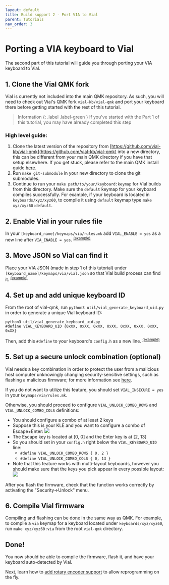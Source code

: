 ```yaml
---
layout: default
title: Build support 2 - Port VIA to Vial
parent: Tutorials
nav_order: 3
---
```


# Porting a VIA keyboard to Vial

The second part of this tutorial will guide you through porting your VIA keyboard to Vial.


## 1. Clone the Vial QMK fork

Vial is currently not included into the main QMK repository. As such, you will need to check out Vial's QMK fork `vial-kb/vial-qmk` and port your keyboard there before getting started with the rest of this tutorial.

> Information
> {: .label .label-green }
> If you've started with the Part 1 of this tutorial, you may have already completed this step


### High level guide:
1. Clone the latest version of the repository from [https://github.com/vial-kb/vial-qmk](https://github.com/vial-kb/vial-qmk) into a new directory, this can be different from your main QMK directory if you have that setup elsewhere. If you get stuck, please refer to the main QMK install guide [here](https://docs.qmk.fm/#/newbs_getting_started).
2. Run `make git-submodule` in your new directory to clone the git submodules.
3. Continue to run your `make path/to/your/keyboard:keymap` for Vial builds from this directory. Make sure the `default` keymap for your keyboard compiles successfully. For example, if your keyboard is located in `keyboards/xyz/xyz60`, to compile it using `default` keymap type `make xyz/xyz60:default`.


## 2. Enable Vial in your rules file

In your `[keyboard_name]/keymaps/via/rules.mk` add `VIAL_ENABLE = yes` as a new line after `VIA_ENABLE = yes`. <sup>[(example)](https://github.com/vial-kb/vial-qmk/blob/a88f05ea1e2d6bf32dee4dae3be50f5de28b7263/keyboards/xyz/g60/keymaps/via/rules.mk#L2)</sup>

## 3. Move JSON so Vial can find it

Place your VIA JSON (made in step 1 of this tutorial) under `[keyboard_name]/keymaps/via/vial.json` so that Vial build process can find it. <sup>[(example)](https://github.com/vial-kb/vial-qmk/blob/a88f05ea1e2d6bf32dee4dae3be50f5de28b7263/keyboards/xyz/g60/keymaps/via/vial.json)</sup>

## 4. Set up and add unique keyboard ID

From the root of vial-qmk, run `python3 util/vial_generate_keyboard_uid.py` in order to generate a unique Vial keyboard ID:

```
python3 util/vial_generate_keyboard_uid.py
#define VIAL_KEYBOARD_UID {0xXX, 0xXX, 0xXX, 0xXX, 0xXX, 0xXX, 0xXX, 0xXX}
```

Then, add this `#define` to your keyboard's `config.h` as a new line. <sup>[(example)](https://github.com/vial-kb/vial-qmk/blob/a88f05ea1e2d6bf32dee4dae3be50f5de28b7263/keyboards/xyz/g60/config.h#L28)</sup>

## 5. Set up a secure unlock combination (optional)

Vial needs a key combination in order to protect the user from a malicious host computer unknowingly changing security-sensitive settings, such as flashing a malicious firmware; for more information see [here](../security.md).

If you do not want to utilize this feature, you should set `VIAL_INSECURE = yes` in your `keymaps/via/rules.mk`.

Otherwise, you should proceed to configure `VIAL_UNLOCK_COMBO_ROWS` and `VIAL_UNLOCK_COMBO_COLS` definitions:

* You should configure a combo of at least 2 keys
* Suppose this is your KLE and you want to configure a combo of Escape+Enter:
![](../img/security-kle.png)
* The Escape key is located at [0, 0] and the Enter key is at [2, 13]
* So you should set in your `config.h` right below the `VIAL_KEYBOARD_UID` line:
  * `#define VIAL_UNLOCK_COMBO_ROWS { 0, 2 }`
  * `#define VIAL_UNLOCK_COMBO_COLS { 0, 13 }`
* Note that this feature works with multi-layout keyboards, however you should make sure that the keys you pick appear in every possible layout:
![](../img/security-user-prompt.png)

After you flash the firmware, check that the function works correctly by activating the "Security->Unlock" menu.

## 6. Compile Vial firmware

Compiling and flashing can be done in the same way as QMK. For example, to compile a `via` keymap for a keyboard located under `keyboards/xyz/xyz60`, run `make xyz/xyz60:via` from the root `vial-qmk` directory.

## Done!

You now should be able to compile the firmware, flash it, and have your keyboard auto-detected by Vial.

Next, learn how to [add rotary encoder support](/encoders.md) to allow reprogramming on the fly.
